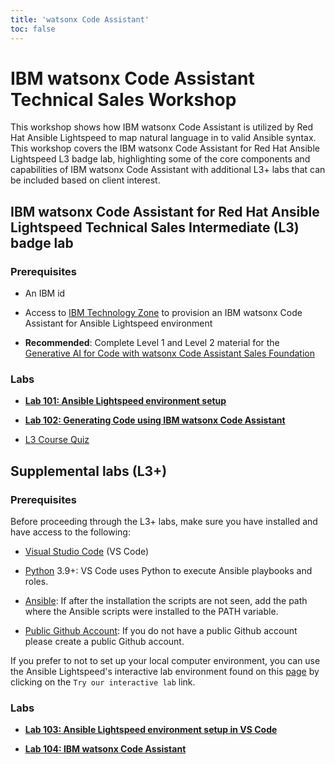 ```yaml
---
title: 'watsonx Code Assistant'
toc: false
---
```


# IBM watsonx Code Assistant Technical Sales Workshop

This workshop shows how IBM watsonx Code Assistant is utilized by Red Hat Ansible Lightspeed to map natural language in to valid Ansible syntax. This workshop covers the IBM watsonx Code Assistant for Red Hat Ansible Lightspeed L3 badge lab, highlighting some of the core components and capabilities of IBM watsonx Code Assistant with additional L3+ labs that can be included based on client interest.

## IBM watsonx Code Assistant for Red Hat Ansible Lightspeed Technical Sales Intermediate (L3) badge lab

### Prerequisites

- An IBM id

- Access to [IBM Technology Zone](https://techzone.ibm.com) to provision an IBM watsonx Code Assistant for Ansible Lightspeed environment

- **Recommended**: Complete Level 1 and Level 2 material for the [Generative AI for Code with watsonx Code Assistant Sales Foundation](https://learn.ibm.com/course/view.php?id=15710)


### Labs

- **[Lab 101: Ansible Lightspeed environment setup](/watsonx/codeassistant/101)**

- **[Lab 102: Generating Code using IBM watsonx Code Assistant](/watsonx/codeassistant/102)**

- [L3 Course Quiz](https://learn.ibm.com/course/view.php?id=15649)

## Supplemental labs (L3+)

### Prerequisites

Before proceeding through the L3+ labs, make sure you have installed and have access to the following:

- [Visual Studio Code](https://code.visualstudio.com/download) (VS Code)

- [Python](https://www.python.org/downloads/) 3.9+: VS Code uses Python to execute Ansible playbooks and roles.

- [Ansible](https://docs.ansible.com/ansible/latest/installation_guide/intro_installation.html#installing-and-upgrading-ansible-with-pip): If after the installation the scripts are not seen, add the path where the Ansible scripts were installed to the PATH variable.

- [Public Github Account](https://github.com/signup): If you do not have a public Github account please create a public Github account.

If you prefer to not to set up your local computer environment, you can use the Ansible Lightspeed's interactive lab environment found on this [page](https://developers.redhat.com/products/ansible/lightspeed) by clicking on the `Try our interactive lab` link.

### Labs

- **[Lab 103: Ansible Lightspeed environment setup in VS Code](/watsonx/codeassistant/103)**

- **[Lab 104: IBM watsonx Code Assistant](/watsonx/codeassistant/104)**
